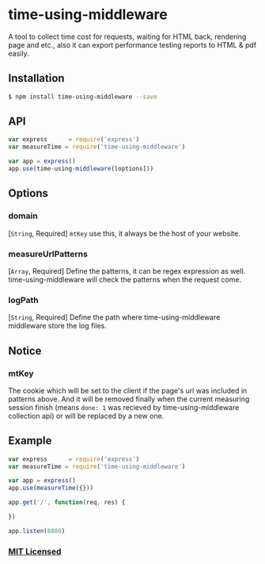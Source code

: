 # time-using-middleware

A tool to collect time cost for requests, waiting for HTML back, rendering page and etc., also it can export performance testing reports to HTML & pdf easily.

## Installation

```sh
$ npm install time-using-middleware --save
```

## API

```js
var express      = require('express')
var measureTime = require('time-using-middleware')

var app = express()
app.use(time-using-middleware([options]))
```

## Options

### domain

 [`String`, Required]
`mtKey` use this, it always be the host of your website.

### measureUrlPatterns

[`Array`, Required]
 Define the patterns, it can be regex expression as well. time-using-middleware will check the patterns when the request come.

### logPath

[`String`, Required]
Define the path where time-using-middleware middleware store the log files.

## Notice

### mtKey

The cookie which will be set to the client if the page's url was included in patterns above. And it will be removed finally when the current measuring session finish (means `done: 1` was recieved by time-using-middleware collection api) or will be replaced by a new one.

## Example

```js
var express      = require('express')
var measureTime = require('time-using-middleware')

var app = express()
app.use(measureTime({}))

app.get('/', function(req, res) {

})

app.listen(8080)

```

### [MIT Licensed](LICENSE)
